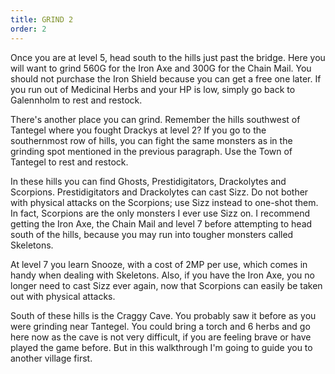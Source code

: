 ```yaml
---
title: GRIND 2
order: 2
---
```





Once you are at level 5, head south to the hills just past the bridge. Here you
will want to grind 560G for the Iron Axe and 300G for the Chain Mail. You should
not purchase the Iron Shield because you can get a free one later. If you run
out of Medicinal Herbs and your HP is low, simply go back to Galennholm to rest
and restock.

There's another place you can grind. Remember the hills southwest of Tantegel
where you fought Drackys at level 2? If you go to the southernmost row of hills,
you can fight the same monsters as in the grinding spot mentioned in the
previous paragraph. Use the Town of Tantegel to rest and restock.

In these hills you can find Ghosts, Prestidigitators, Drackolytes and Scorpions.
Prestidigitators and Drackolytes can cast Sizz. Do not bother with physical
attacks on the Scorpions; use Sizz instead to one-shot them. In fact, Scorpions
are the only monsters I ever use Sizz on. I recommend getting the Iron Axe, the
Chain Mail and level 7 before attempting to head south of the hills, because you
may run into tougher monsters called Skeletons.

At level 7 you learn Snooze, with a cost of 2MP per use, which comes in handy
when dealing with Skeletons. Also, if you have the Iron Axe, you no longer need
to cast Sizz ever again, now that Scorpions can easily be taken out with
physical attacks.

South of these hills is the Craggy Cave. You probably saw it before as you were
grinding near Tantegel. You could bring a torch and 6 herbs and go here now as
the cave is not very difficult, if you are feeling brave or have played the game
before. But in this walkthrough I'm going to guide you to another village first.




